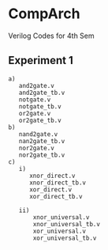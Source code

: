 # CompArch
Verilog Codes for 4th Sem

Experiment 1
----------------------
    a)
       and2gate.v
       and2gate_tb.v
       notgate.v
       notgate_tb.v
       or2gate.v
       or2gate_tb.v
    b)
       nand2gate.v
       nan2gate_tb.v
       nor2gate.v
       nor2gate_tb.v
    c)
       i)
          xnor_direct.v
          xnor_direct_tb.v
          xor_direct.v
          xor_direct_tb.v
          
       ii)
           xnor_universal.v
           xnor_universal_tb.v
           xor_universal.v
           xor_universal_tb.v
